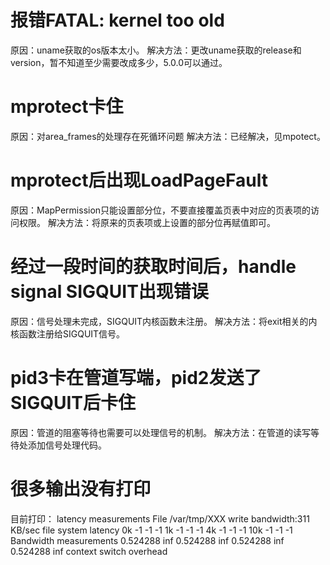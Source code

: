 # 报错FATAL: kernel too old
原因：uname获取的os版本太小。
解决方法：更改uname获取的release和version，暂不知道至少需要改成多少，5.0.0可以通过。
# mprotect卡住
原因：对area_frames的处理存在死循环问题
解决方法：已经解决，见mpotect。
# mprotect后出现LoadPageFault
原因：MapPermission只能设置部分位，不要直接覆盖页表中对应的页表项的访问权限。
解决方法：将原来的页表项或上设置的部分位再赋值即可。
# 经过一段时间的获取时间后，handle signal SIGQUIT出现错误
原因：信号处理未完成，SIGQUIT内核函数未注册。
解决方法：将exit相关的内核函数注册给SIGQUIT信号。
# pid3卡在管道写端，pid2发送了SIGQUIT后卡住
原因：管道的阻塞等待也需要可以处理信号的机制。
解决方法：在管道的读写等待处添加信号处理代码。
# 很多输出没有打印
目前打印：
latency measurements
File /var/tmp/XXX write bandwidth:311 KB/sec
file system latency
0k	-1	-1	-1
1k	-1	-1	-1
4k	-1	-1	-1
10k	-1	-1	-1
Bandwidth measurements
0.524288 inf
0.524288 inf
0.524288 inf
0.524288 inf
context switch overhead
